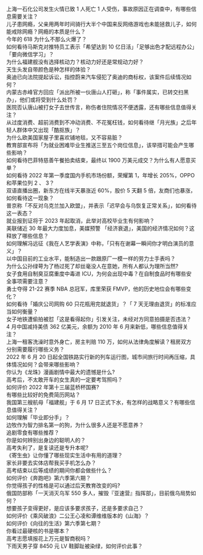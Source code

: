 上海一石化公司发生火情已致 1 人死亡 1 人受伤，事故原因正在调查中，有哪些信息需要关注？  
儿子患网瘾，父亲用两年时间骑行大半个中国来反网络游戏也未能拯救儿子，如何能戒除网瘾？网瘾的本质是什么？  
今年的 618 为什么不那么火爆了？  
如何看待马斯克对推特员工表示「希望达到 10 亿日活」「足够出色才配远程办公」「要向微信学习」？  
为什么福建舰没有选择核动力？核动力好还是常规动力好？  
天生头发自带颜色是种怎样的体验？  
奥迪已向法院提起诉讼，指控蔚来汽车侵犯了奥迪的商标权，该案件后续情况如何？  
内蒙古赤峰官方回应「派出所被一伙唐山人打砸」，称「事件属实，已转交扫黑办」，他们或将受到什么处罚？  
医院否认唐山被打女子去世传言，称伤者住院情况不便透露，还有哪些信息值得关注？  
从过度消费、超前消费到不冲动消费、不花冤枉钱，如何看待继「月光族」之后年轻人群体中又出现「酷抠族」？  
为什么欧美国家屋子里喜欢铺地毯，又不容易脏？  
教育部宣布将「为就业困难毕业生推送三至五个岗位信息」，该举措可能会产生哪些影响？  
如何看待巴菲特慈善午餐拍卖结束，最终以 1900 万美元成交？为什么有人愿意买单？  
如何看待 2022 年第一季度国内手机市场份额，荣耀第 1，年增长 205%，OPPO 和苹果位列 2 、 3？  
双语直播出圈，新东方在线半天暴涨近 60%，股价 5 天翻 5 倍，友商们也暴涨，如何看待这一现象？  
普京称「不反对乌克兰加入欧盟」，并表示「迟早会与乌恢复正常关系」，如何看待这一表态？  
就业报到证将于 2023 年起取消，此举对高校毕业生有何影响？  
美联储近 30 年最大力度加息，美媒预警 「经济衰退」，美国的经济情况如何？这释放了哪些信息？  
如何理解冯远征《我在人艺学表演》中称，「只有在谢幕一瞬间你才明白演员的意义」？  
以中国目前的工业水平，能制造出一款跟原厂一模一样的劳力士手表吗？  
为什么公孙绿萼为了杨过死了却丝毫没人在意她，所有人都认为理所当然?  
女子食用自制臭豆腐重度中毒进 ICU，为何会出现中毒？在自制食品时有哪些安全事项需要注意？  
勇士夺得 21-22 赛季 NBA 总冠军，库里荣获 FMVP，他的历史地位会有哪些变化？  
如何看待「婚庆公司网购 60 只花瓶用完就退货」？「 7 天无理由退货」的标准应当如何衡量？  
女子地铁遭偷拍被怼「这是看得起你」引发关注，未经对方同意拍摄是否违法？  
4 月中国减持美债 362 亿美元，余额为 2010 年 6 月来新低，哪些信息值得关注？  
上海一租客洗澡时意外身亡，房主判赔 110 万，如何从法律角度解读？租房双方分别需要履行哪些义务？  
2022 年 6 月 20 日起全国铁路实行新的列车运行图，城市间旅行时间再压缩，具体情况如何？会带来哪些影响？  
你认为《龙珠》漫画剧情中最大的遗憾是什么?  
高考后，不太敢开车的女生真的一定要考驾照吗？  
如何评价 2022 年第十三届蓝桥杯国赛?  
有哪些比较好的免费简历网站？  
我国第三艘航母「福建舰」于 6 月 17 日正式下水，有怎样的战略意义？有哪些信息值得关注？  
如何理解「毕业即分手」？  
边牧作为智力排名第一的狗，为什么很多人还是不愿意养？  
追剧零食有哪些推荐？  
你是如何辨别出身边的聪明人的？  
高考失利了，是复读还是专升本呢?  
《寄生虫》让你懂了哪些现实生活中有用的道理？  
家长非要去实体店帮我买手机怎么办？  
高考结束以后等成绩的期间你都会做些什么？  
如何评价《奔跑吧》第六季第六期？  
你觉得孩子的性格是可以通过后天教育改变的吗?  
俄国防部称「一天消灭乌军 550 多人，摧毁『亚速营』指挥部」，目前俄乌局势如何？  
想要孩子变得更好，是应该多要求孩子，还是多要求自己？  
如何评价《乘风破浪》二公王心凌和谭维维版本的《山海》？  
如何评价《向往的生活》第六季第七期？  
你看过最硬核的书是哪本？  
高考志愿填报花上万元是智商税吗？  
下雨天男子穿 8450 元 LV 鞋脚趾被染绿，如何评价此事？  
